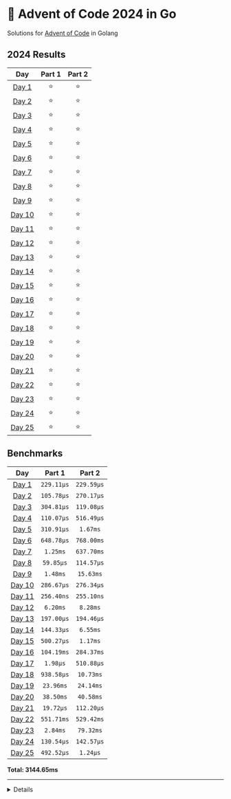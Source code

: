 # 🎄 Advent of Code 2024 in Go

Solutions for [Advent of Code](https://adventofcode.com/) in Golang

<!--- advent_readme_stars table --->
## 2024 Results

| Day | Part 1 | Part 2 |
| :---: | :---: | :---: |
| [Day 1](https://adventofcode.com/2024/day/1) | ⭐ | ⭐ |
| [Day 2](https://adventofcode.com/2024/day/2) | ⭐ | ⭐ |
| [Day 3](https://adventofcode.com/2024/day/3) | ⭐ | ⭐ |
| [Day 4](https://adventofcode.com/2024/day/4) | ⭐ | ⭐ |
| [Day 5](https://adventofcode.com/2024/day/5) | ⭐ | ⭐ |
| [Day 6](https://adventofcode.com/2024/day/6) | ⭐ | ⭐ |
| [Day 7](https://adventofcode.com/2024/day/7) | ⭐ | ⭐ |
| [Day 8](https://adventofcode.com/2024/day/8) | ⭐ | ⭐ |
| [Day 9](https://adventofcode.com/2024/day/9) | ⭐ | ⭐ |
| [Day 10](https://adventofcode.com/2024/day/10) | ⭐ | ⭐ |
| [Day 11](https://adventofcode.com/2024/day/11) | ⭐ | ⭐ |
| [Day 12](https://adventofcode.com/2024/day/12) | ⭐ | ⭐ |
| [Day 13](https://adventofcode.com/2024/day/13) | ⭐ | ⭐ |
| [Day 14](https://adventofcode.com/2024/day/14) | ⭐ | ⭐ |
| [Day 15](https://adventofcode.com/2024/day/15) | ⭐ | ⭐ |
| [Day 16](https://adventofcode.com/2024/day/16) | ⭐ | ⭐ |
| [Day 17](https://adventofcode.com/2024/day/17) | ⭐ | ⭐ |
| [Day 18](https://adventofcode.com/2024/day/18) | ⭐ | ⭐ |
| [Day 19](https://adventofcode.com/2024/day/19) | ⭐ | ⭐ |
| [Day 20](https://adventofcode.com/2024/day/20) | ⭐ | ⭐ |
| [Day 21](https://adventofcode.com/2024/day/21) | ⭐ | ⭐ |
| [Day 22](https://adventofcode.com/2024/day/22) | ⭐ | ⭐ |
| [Day 23](https://adventofcode.com/2024/day/23) | ⭐ | ⭐ |
| [Day 24](https://adventofcode.com/2024/day/24) | ⭐ | ⭐ |
| [Day 25](https://adventofcode.com/2024/day/25) | ⭐ | ⭐ |
<!--- advent_readme_stars table --->

<!--- benchmarking table --->
## Benchmarks

| Day | Part 1 | Part 2 |
| :---: | :---: | :---:  |
| [Day 1](./src/2024/days/01/code.go) | `229.11µs` | `229.59µs` |
| [Day 2](./src/2024/days/02/code.go) | `105.78µs` | `270.17µs` |
| [Day 3](./src/2024/days/03/code.go) | `304.81µs` | `119.08µs` |
| [Day 4](./src/2024/days/04/code.go) | `110.07µs` | `516.49µs` |
| [Day 5](./src/2024/days/05/code.go) | `310.91µs` | `1.67ms` |
| [Day 6](./src/2024/days/06/code.go) | `648.78µs` | `768.00ms` |
| [Day 7](./src/2024/days/07/code.go) | `1.25ms` | `637.70ms` |
| [Day 8](./src/2024/days/08/code.go) | `59.85µs` | `114.57µs` |
| [Day 9](./src/2024/days/09/code.go) | `1.48ms` | `15.63ms` |
| [Day 10](./src/2024/days/10/code.go) | `286.67µs` | `276.34µs` |
| [Day 11](./src/2024/days/11/code.go) | `256.40ns` | `255.10ns` |
| [Day 12](./src/2024/days/12/code.go) | `6.20ms` | `8.28ms` |
| [Day 13](./src/2024/days/13/code.go) | `197.00µs` | `194.46µs` |
| [Day 14](./src/2024/days/14/code.go) | `144.33µs` | `6.55ms` |
| [Day 15](./src/2024/days/15/code.go) | `500.27µs` | `1.17ms` |
| [Day 16](./src/2024/days/16/code.go) | `104.19ms` | `284.37ms` |
| [Day 17](./src/2024/days/17/code.go) | `1.98µs` | `510.88µs` |
| [Day 18](./src/2024/days/18/code.go) | `938.58µs` | `10.73ms` |
| [Day 19](./src/2024/days/19/code.go) | `23.96ms` | `24.14ms` |
| [Day 20](./src/2024/days/20/code.go) | `38.50ms` | `40.58ms` |
| [Day 21](./src/2024/days/21/code.go) | `19.72µs` | `112.20µs` |
| [Day 22](./src/2024/days/22/code.go) | `551.71ms` | `529.42ms` |
| [Day 23](./src/2024/days/23/code.go) | `2.84ms` | `79.32ms` |
| [Day 24](./src/2024/days/24/code.go) | `130.54µs` | `142.57µs` |
| [Day 25](./src/2024/days/25/code.go) | `492.52µs` | `1.24µs` |

**Total: 3144.65ms**
<!--- benchmarking table --->

---

<details>
A handy template repository to hold your [Advent of Code](https://adventofcode.com) solutions in Go (golang).

Advent of Code (<https://adventofcode.com>) is a yearly series of programming questions based on the [Advent Calendar](https://en.wikipedia.org/wiki/Advent_calendar). For each day leading up to christmas, there is one question released, and from the second it is released, there is a timer running and a leaderboard showing who solved it first.

---

### Features

* A directory per question `<year>/<day>`
* Auto-download questions into `<year>/<day>/README.md`
* Auto-download example input into `<year>/<day>/input-example.txt`
* With env variable `AOC_SESSION` set:
  * Auto-download part 2 of questions into `<year>/<day>/README.md`
  * Auto-download user input into `<year>/<day>/input-user.md`
  * Only runs part 2 once part 1 is completed
* When you save `code.go`, it will execute your `run` function 4 times:
  * Input `input-example.txt` and `part2=false`
  * Input `input-example(2).txt` and `part2=true`
  * Input `input-user.txt` and `part2=false`
  * Input `input-user(2).txt` and `part2=true`
  * Each run will display the return value and timing.
  * Part 2 will use the `<file>2.txt` if it exists.
* Control execution with `PART= INPUT= ./run.sh <year> <day>`, where
  * `PART` can be `1` or `2`, and
  * `INPUT` can be `example` or `user`

---

### Usage

1. Click "**Use this template**" above to fork it into your account
1. Setup repo, either locally or in codespaces
   * Locally
      * Install Go from <https://go.dev/dl/> or from brew, etc
      * Git clone your fork
      * Open in VS Code, and install the Go extension
   * Codespaces
      * Click "Open in Codespaces"
1. Open a terminal and `./run.sh <year> <day>` like this:

   ```sh
   $ ./run.sh 2023 1
   Created directory ./2023/01
   Created file code.go
   Created file README.md
   Created file input-example.txt
   run(part1, input-example) returned in 616µs => 42
   ```

1. Implement your solution in `./2023/01/code.go` inside the `run` function
   * I have provided solutions for year `2022`, days `2`,`4`,`7` – however you can delete them and do them yourself if you'd like
1. Changes will re-run the code
   * For example, update `code.go` to `return 43` instead you should see:

   ```sh
   file changed code.go
   run(part1, input-example) returned in 34µs => 43
   ```

1. The question is downloaded to `./2023/01/README.md`
1. Login to <https://adventofcode.com>
1. Find your question (e.g. <https://adventofcode.com/2023/day/1>) and **[get your puzzle input](https://adventofcode.com/2023/day/1/input)** and save it to `./2023/01/input-user.txt`
   * See **Session** below to automate this step
1. Iterate on `code.go` until you get the answer
1. Submit it to <https://adventofcode.com/2023/day/1>

---

#### Session

**Optionally**, you can `export AOC_SESSION=<session>` from your adventofcode.com `session` cookie. That is:

* Login with your browser
* Open developer tools > Application/Storage > Cookies
* Retrieve the contents of `session`
* Export it as `AOC_SESSION`

With your session set, running `code.go` will download your user-specifc `input-user.txt` and also update `README.md` with part 2 of the question once you've completed part 1.

Currently, your session is NOT used to submit your answer. You still need to login to <https://adventofcode.com> to submit.
</details>
